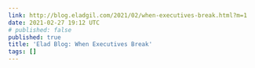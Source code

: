```yaml
---
link: http://blog.eladgil.com/2021/02/when-executives-break.html?m=1
date: 2021-02-27 19:12 UTC
# published: false
published: true
title: 'Elad Blog: When Executives Break'
tags: []
---
```



